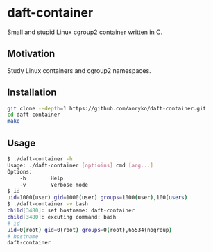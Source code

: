 # daft-container

Small and stupid Linux cgroup2 container written in C.

## Motivation

Study Linux containers and cgroup2 namespaces.

## Installation

```sh
git clone --depth=1 https://github.com/anryko/daft-container.git
cd daft-container
make
```

## Usage

```sh
$ ./daft-container -h
Usage: ./daft-container [optioins] cmd [arg...]
Options:
    -h        Help
    -v        Verbose mode
$ id
uid=1000(user) gid=1000(user) groups=1000(user),100(users)
$ ./daft-container -v bash
child[3480]: set hostname: daft-container
child[3480]: excuting command: bash
# id
uid=0(root) gid=0(root) groups=0(root),65534(nogroup)
# hostname
daft-container
```
